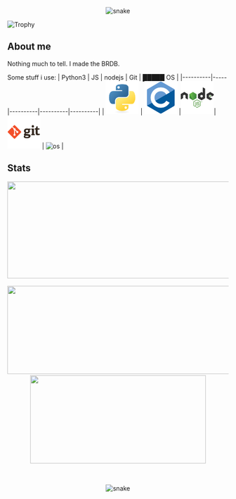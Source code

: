 <p align="center">
 <img width="1000" src="https://github.com/raven-sgwc/raven-sgwc/blob/output/github-contribution-grid-snake-dark.svg" alt="snake"/>
</p>


![Trophy](https://github-profile-trophy.vercel.app/?username=raven-sgwc&no-frame=true&no-bg=true&theme=discord&column=-1)

## About me

Nothing much to tell. I made the BRDB.

Some stuff i use:
 | Python3 | JS | nodejs | Git | █████ OS |
 |----------|-----|----------|----------|----------|
 |  <img src="https://github.com/devicons/devicon/blob/master/icons/python/python-original.svg" title="Python"  alt="Python" width="75" height="75"/> |  <img src="https://github.com/devicons/devicon/blob/master/icons/c/c-original.svg" title="C"  alt="C" width="75" height="75"/> |<img src="https://github.com/devicons/devicon/blob/master/icons/nodejs/nodejs-original-wordmark.svg" title="nodejs" alt="NodeJS" width="75" height="75"/>|<img src="https://github.com/devicons/devicon/blob/master/icons/git/git-original-wordmark.svg" title="Git" alt="Git" width="75" height="75"/> | <img src="https://github-production-user-asset-6210df.s3.amazonaws.com/127955755/334044755-0675962c-8901-4739-a6a6-de96242c277a.png?X-Amz-Algorithm=AWS4-HMAC-SHA256&X-Amz-Credential=AKIAVCODYLSA53PQK4ZA%2F20240527%2Fus-east-1%2Fs3%2Faws4_request&X-Amz-Date=20240527T092230Z&X-Amz-Expires=300&X-Amz-Signature=916a83e1c40ee02980c80b732b9cde63d81768bb73e241d2bc70cfaa5f4b4897&X-Amz-SignedHeaders=host&actor_id=127955755&key_id=0&repo_id=806420494" title="os" alt="os" width="80" height="80"/> |

## Stats
<p align="center">
  <img width="800" height="220" src="https://streak-stats.demolab.com?user=raven-sgwc&theme=highcontrast&hide_border=true&border_radius=5&card_width=800">
</p>


<p align="center">
  <img width="600" height="200" src="https://github-readme-stats.vercel.app/api?username=raven-sgwc&show_icons=true&theme=vision-friendly-dark">
  <img width="400" height="200" src="https://github-readme-stats.vercel.app/api/top-langs/?username=raven-sgwc&size_weight=0.15&count_weight=0.5&layout=compact&theme=vision-friendly-dark">
</p>
 

<div id="header" align="center">
  <img src="https://komarev.com/ghpvc/?username=raven-sgwc&style=for-the-badge&color=green" alt=""/>
</div>


<p align="center">
 <img width="1000" src="https://github.com/raven-sgwc/raven-sgwc/blob/output/github-contribution-grid-snake-dark.svg" alt="snake"/>
</p>
